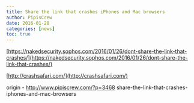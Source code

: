 ```yaml
---
title: Share the link that crashes iPhones and Mac browsers
author: PipisCrew
date: 2016-01-28
categories: [news]
toc: true
---
```


[https://nakedsecurity.sophos.com/2016/01/26/dont-share-the-link-that-crashes/](https://nakedsecurity.sophos.com/2016/01/26/dont-share-the-link-that-crashes/)

[http://crashsafari.com/](http://crashsafari.com/)

origin - http://www.pipiscrew.com/?p=3468 share-the-link-that-crashes-iphones-and-mac-browsers